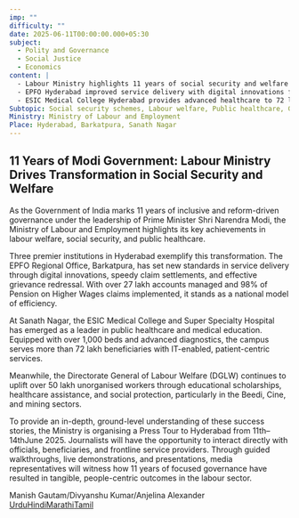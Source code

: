 ```yaml
---
imp: ""
difficulty: ""
date: 2025-06-11T00:00:00.000+05:30
subject:
  - Polity and Governance
  - Social Justice
  - Economics
content: |
  - Labour Ministry highlights 11 years of social security and welfare achievements.
  - EPFO Hyderabad improved service delivery with digital innovations for beneficiaries.
  - ESIC Medical College Hyderabad provides advanced healthcare to 72 lakh people.
Subtopic: Social security schemes, Labour welfare, Public healthcare, Government policies and interventions
Ministry: Ministry of Labour and Employment
Place: Hyderabad, Barkatpura, Sanath Nagar
---
```


## 11 Years of Modi Government: Labour Ministry Drives Transformation in Social Security and Welfare

As the Government of India marks 11 years of inclusive and reform-driven governance under the leadership of Prime Minister Shri Narendra Modi, the Ministry of Labour and Employment highlights its key achievements in labour welfare, social security, and public healthcare.

Three premier institutions in Hyderabad exemplify this transformation. The EPFO Regional Office, Barkatpura, has set new standards in service delivery through digital innovations, speedy claim settlements, and effective grievance redressal. With over 27 lakh accounts managed and 98% of Pension on Higher Wages claims implemented, it stands as a national model of efficiency.

At Sanath Nagar, the ESIC Medical College and Super Specialty Hospital has emerged as a leader in public healthcare and medical education. Equipped with over 1,000 beds and advanced diagnostics, the campus serves more than 72 lakh beneficiaries with IT-enabled, patient-centric services.

Meanwhile, the Directorate General of Labour Welfare (DGLW) continues to uplift over 50 lakh unorganised workers through educational scholarships, healthcare assistance, and social protection, particularly in the Beedi, Cine, and mining sectors.

To provide an in-depth, ground-level understanding of these success stories, the Ministry is organising a Press Tour to Hyderabad from 11th– 14thJune 2025. Journalists will have the opportunity to interact directly with officials, beneficiaries, and frontline service providers. Through guided walkthroughs, live demonstrations, and presentations, media representatives will witness how 11 years of focused governance have resulted in tangible, people-centric outcomes in the labour sector.

Manish Gautam/Divyanshu Kumar/Anjelina Alexander
[Urdu](https://pib.gov.in/PressReleasePage.aspx?PRID=2135775)[Hindi](https://pib.gov.in/PressReleasePage.aspx?PRID=2135788)[Marathi](https://pib.gov.in/PressReleasePage.aspx?PRID=2135804)[Tamil](https://pib.gov.in/PressReleasePage.aspx?PRID=2135799)